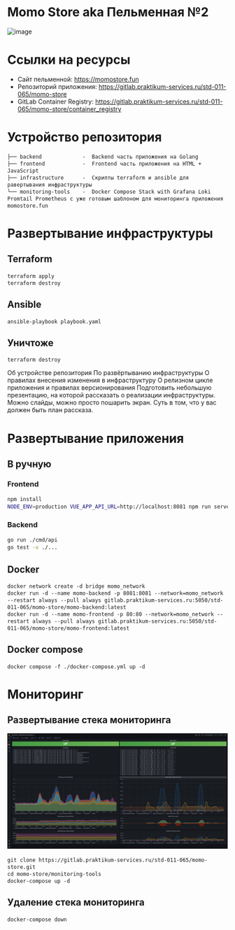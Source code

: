 # Momo Store aka Пельменная №2

<img width="900" alt="image" src="https://user-images.githubusercontent.com/9394918/167876466-2c530828-d658-4efe-9064-825626cc6db5.png">

# Ссылки на ресурсы
- Сайт пельменной: https://momostore.fun
- Репозиторий приложения: https://gitlab.praktikum-services.ru/std-011-065/momo-store
- GitLab Container Registry: https://gitlab.praktikum-services.ru/std-011-065/momo-store/container_registry


# Устройство репозитория

```
├── backend             -  Backend часть приложения на Golang
├── frontend            -  Frontend часть приложения на HTML + JavaScript
├── infrastructure      -  Скрипты terraform и ansible для равертывания инфраструктуры
└── monitoring-tools    -  Docker Compose Stack with Grafana Loki Promtail Prometheus с уже готовым шаблоном для мониторинга приложения momostore.fun
```



# Развертывание инфраструктуры
## Terraform

```
terraform apply
terraform destroy
```

## Ansible
```
ansible-playbook playbook.yaml
```


## Уничтоже
```
terraform destroy
```

Об устройстве репозитория
По развёртыванию инфраструктуры
О правилах внесения изменения в инфраструктуру
О релизном цикле приложения и правилах версионирования
Подготовить небольшую презентацию, на которой рассказать о реализации инфраструктуры. Можно слайды, можно просто пошарить экран. Суть в том, что у вас должен быть план рассказа.

# Развертывание приложения
## В ручную
### Frontend

```bash
npm install
NODE_ENV=production VUE_APP_API_URL=http://localhost:8081 npm run serve
```

### Backend

```bash
go run ./cmd/api
go test -v ./... 
```

## Docker
```
docker network create -d bridge momo_network
docker run -d --name momo-backend -p 8081:8081 --network=momo_network --restart always --pull always gitlab.praktikum-services.ru:5050/std-011-065/momo-store/momo-backend:latest
docker run -d --name momo-frontend -p 80:80 --network=momo_network --restart always --pull always gitlab.praktikum-services.ru:5050/std-011-065/momo-store/momo-frontend:latest
```

## Docker compose
```
docker compose -f ./docker-compose.yml up -d
```
# Мониторинг
## Развертывание стека мониторинга
<img width="900" alt="image" src="https://raw.githubusercontent.com/pernatik/grafana-loki-prometheus/main/pic/grafana.jpg">


```
git clone https://gitlab.praktikum-services.ru/std-011-065/momo-store.git
cd momo-store/monitoring-tools
docker-compose up -d
```
## Удаление стека мониторинга
```
docker-compose down
```

